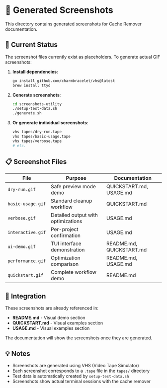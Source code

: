 # 📸 Generated Screenshots

This directory contains generated screenshots for Cache Remover documentation.

## 🚧 Current Status

The screenshot files currently exist as placeholders. To generate actual GIF screenshots:

1. **Install dependencies**:
   ```bash
   go install github.com/charmbracelet/vhs@latest
   brew install ttyd
   ```

2. **Generate screenshots**:
   ```bash
   cd screenshots-utility
   ./setup-test-data.sh
   ./generate.sh
   ```

3. **Or generate individual screenshots**:
   ```bash
   vhs tapes/dry-run.tape
   vhs tapes/basic-usage.tape
   vhs tapes/verbose.tape
   # etc.
   ```

## 📋 Screenshot Files

| File | Purpose | Documentation |
|------|---------|---------------|
| `dry-run.gif` | Safe preview mode demo | QUICKSTART.md, USAGE.md |
| `basic-usage.gif` | Standard cleanup workflow | QUICKSTART.md |
| `verbose.gif` | Detailed output with optimizations | USAGE.md |
| `interactive.gif` | Per-project confirmation | USAGE.md |
| `ui-demo.gif` | TUI interface demonstration | README.md, QUICKSTART.md |
| `performance.gif` | Optimization comparison | README.md, USAGE.md |
| `quickstart.gif` | Complete workflow demo | README.md |

## 🎯 Integration

These screenshots are already referenced in:
- **README.md** - Visual demo section
- **QUICKSTART.md** - Visual examples section  
- **USAGE.md** - Visual examples section

The documentation will show the screenshots once they are generated.

## 💡 Notes

- Screenshots are generated using VHS (Video Tape Simulator)
- Each screenshot corresponds to a `.tape` file in the `tapes/` directory
- Test data is automatically created by `setup-test-data.sh`
- Screenshots show actual terminal sessions with the cache remover
